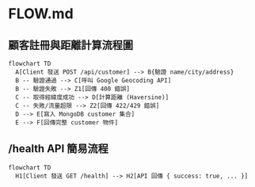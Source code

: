 # FLOW.md

## 顧客註冊與距離計算流程圖

```mermaid
flowchart TD
  A[Client 發送 POST /api/customer] --> B{驗證 name/city/address}
  B -- 驗證通過 --> C[呼叫 Google Geocoding API]
  B -- 驗證失敗 --> Z1[回傳 400 錯誤]
  C -- 取得經緯度成功 --> D[計算距離 (Haversine)]
  C -- 失敗/流量超限 --> Z2[回傳 422/429 錯誤]
  D --> E[寫入 MongoDB customer 集合]
  E --> F[回傳完整 customer 物件]
```

## /health API 簡易流程

```mermaid
flowchart TD
  H1[Client 發送 GET /health] --> H2[API 回傳 { success: true, ... }]
``` 